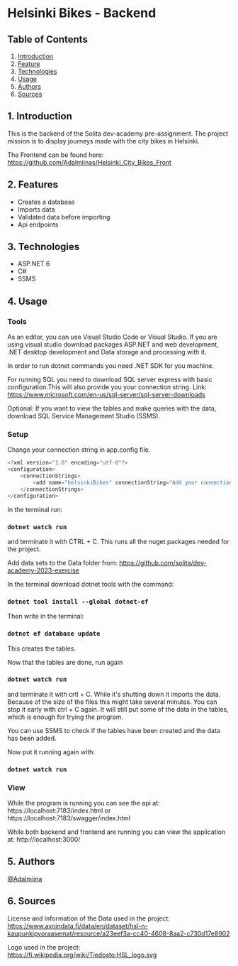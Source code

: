 # Helsinki Bikes - Backend

## Table of Contents
1. [Introduction](#intro)
2. [Feature](#feats)
3. [Technologies](#tech)
4. [Usage](#use)
5. [Authors](#aut)
6. [Sources](#sou)


## 1. Introduction 
This is the backend of the Solita dev-academy pre-assignment. The project mission is to display journeys made with the city bikes in Helsinki.

The Frontend can be found here: https://github.com/Adalmiinas/Helsinki_City_Bikes_Front

## 2. Features
* Creates a database
* Imports data 
* Validated data before importing
* Api endpoints 

## 3. Technologies 
* ASP.NET 6
* C#
* SSMS

## 4. Usage

### Tools ###
As an editor, you can use Visual Studio Code or Visual Studio.
If you are using visual studio download packages ASP.NET and web development, .NET desktop development and
Data storage and processing with it. 

In order to run dotnet commands you need .NET SDK for you machine. 

For running SQL you need to download SQL server express with basic configuration.This will also provide you your connection string. Link: https://www.microsoft.com/en-us/sql-server/sql-server-downloads  

Optional: If you want to view the tables and make queries with the data, download SQL Service Management Studio (SSMS).

### Setup ###
Change your connection string in app.config file. 

```javascript
<?xml version="1.0" encoding="utf-8"?>
<configuration>
	<connectionStrings>
		<add name="helsinkiBikes" connectionString="Add your connection string here" />
	</connectionStrings>
</configuration>
```
In the terminal run:
### `dotnet watch run`
and terminate it with CTRL + C. This runs all the nuget packages needed for  the project.

Add data sets to the Data folder from: https://github.com/solita/dev-academy-2023-exercise

In the terminal download dotnet tools with the command: 
### `dotnet tool install --global dotnet-ef`

Then write in the terminal:
### `dotnet ef database update`
This creates the tables. 

Now that the tables are done, run again
### `dotnet watch run` 
and terminate it with crtl + C. While it's shutting down it imports the data. Because of the size of the files this might take several minutes. You can stop it early with ctrl + C again. It will still put some of the data in the tables, which is enough for trying the program.

You can use SSMS to check if the tables have been created and the data has been added. 

Now put it running again with:
### `dotnet watch run` 


### View ###
While the program is running you can see the api at: https://localhost:7183/index.html or https://localhost:7183/swagger/index.html

While both backend and frontend are running you can view the application at: http://localhost:3000/

## 5. Authors
[@Adalmiina](https://github.com/Adalmiinas)


## 6. Sources
License and information of the Data used in the project: https://www.avoindata.fi/data/en/dataset/hsl-n-kaupunkipyoraasemat/resource/a23eef3a-cc40-4608-8aa2-c730d17e8902

Logo used in the project: https://fi.wikipedia.org/wiki/Tiedosto:HSL_logo.svg